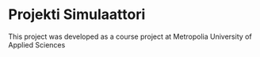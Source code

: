 # Projekti Simulaattori
This project was developed as a course project at Metropolia University of Applied Sciences
